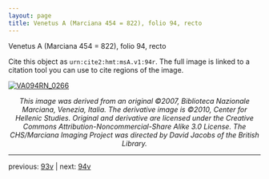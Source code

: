 ```yaml
---
layout: page
title: Venetus A (Marciana 454 = 822), folio 94, recto
---
```


Venetus A (Marciana 454 = 822), folio 94, recto

Cite this object as `urn:cite2:hmt:msA.v1:94r`.  The full image is linked to a citation tool you can use to cite regions of the image.

[![VA094RN_0266](http://www.homermultitext.org/iipsrv?IIIF=/project/homer/pyramidal/deepzoom/hmt/vaimg/2017a/VA094RN_0266.tif/full/800,/0/default.jpg)](http://www.homermultitext.org/ict2/?urn=urn:cite2:hmt:vaimg.2017a:VA094RN_0266) 

<p style="text-align: center; font-style: italic;">This image was derived from an original ©2007, Biblioteca Nazionale Marciana, Venezia, Italia. The derivative image is ©2010, Center for Hellenic Studies. Original and derivative are licensed under the Creative Commons Attribution-Noncommercial-Share Alike 3.0 License. The CHS/Marciana Imaging Project was directed by David Jacobs of the British Library.</p>

---

previous: [93v](../93v/) | next: [94v](../94v/)